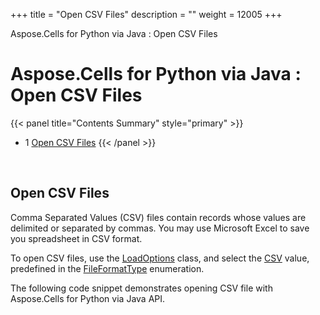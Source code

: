 +++
title = "Open CSV Files" 
description = "" 
weight = 12005 
+++

Aspose.Cells for Python via Java : Open CSV Files  

# Aspose.Cells for Python via Java : Open CSV Files


{{< panel title="Contents Summary" style="primary" >}}
*   1 [Open CSV Files](#OpenCSVFiles-OpenCSVFiles)
{{< /panel >}}
 

 

## Open CSV Files

Comma Separated Values (CSV) files contain records whose values are delimited or separated by commas. You may use Microsoft Excel to save you spreadsheet in CSV format.

To open CSV files, use the [LoadOptions](https://apireference.aspose.com/cells/python/asposecells.api/LoadOptions) class, and select the [CSV](https://apireference.aspose.com/cells/python/asposecells.api/fileformattype#CSV) value, predefined in the [FileFormatType](https://apireference.aspose.com/cells/python/asposecells.api/FileFormatType) enumeration.

The following code snippet demonstrates opening CSV file with Aspose.Cells for Python via Java API.

